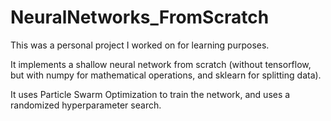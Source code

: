 # NeuralNetworks_FromScratch

This was a personal project I worked on for learning purposes.

It implements a shallow neural network from scratch (without tensorflow, but with numpy for mathematical operations, and sklearn for splitting data).

It uses Particle Swarm Optimization to train the network, and uses a randomized hyperparameter search.
